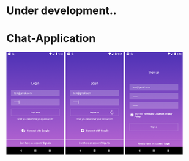 # Under development..
# Chat-Application


<p float = "left" >

<img src="/screens/1.png" width="30%" height="30%">

<img src="/screens/2.png" width="30%" height="30%">

<img src="/screens/3.png" width="30%" height="30%">

</p>
